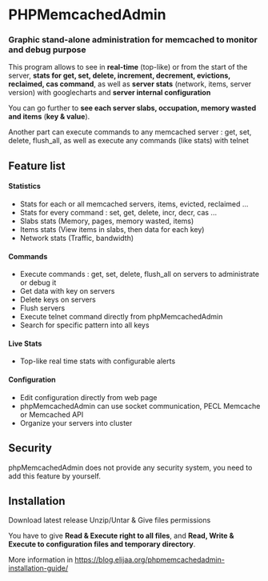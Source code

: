 # PHPMemcachedAdmin #

### Graphic stand-alone administration for memcached to monitor and debug purpose ###

This program allows to see in **real-time** (top-like) or from the start of the server, **stats for get, set, delete, increment, decrement, evictions, reclaimed, cas command**, as well as **server stats** (network, items, server version) with googlecharts and  **server internal configuration**

You can go further to **see each server slabs, occupation, memory wasted and items** (**key & value**).

Another part can execute commands to any memcached server : get, set, delete, flush\_all, as well as execute any commands (like stats) with telnet

## Feature list ##

<h4>Statistics</h4>
<ul><li>Stats for each or all memcached servers, items, evicted, reclaimed ...<br>
</li><li>Stats for every command : set, get, delete, incr, decr, cas ...<br>
</li><li>Slabs stats (Memory, pages, memory wasted, items)<br>
</li><li>Items stats (View items in slabs, then data for each key)<br>
</li><li>Network stats (Traffic, bandwidth)</li></ul>

<h4>Commands</h4>
<ul><li>Execute commands : get, set, delete, flush_all on servers to administrate or debug it<br>
</li><li>Get data with key on servers<br>
</li><li>Delete keys on servers<br>
</li><li>Flush servers<br>
</li><li>Execute telnet command directly from phpMemcachedAdmin<br>
</li><li>Search for specific pattern into all keys</li></ul>

<h4>Live Stats</h4>
<ul><li>Top-like real time stats with configurable alerts</li></ul>


<h4>Configuration</h4>
<ul><li>Edit configuration directly from web page<br>
</li><li>phpMemcachedAdmin can use socket communication, PECL Memcache or Memcached API<br>
</li><li>Organize your servers into cluster</li></ul>

## Security ##

phpMemcachedAdmin does not provide any security system, you need to add this feature by yourself.

## Installation ##

Download latest release
Unzip/Untar & Give files permissions

You have to give **Read & Execute right to all files**, and **Read, Write & Execute to configuration files and temporary directory**.

More information in https://blog.elijaa.org/phpmemcachedadmin-installation-guide/